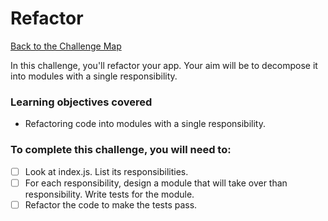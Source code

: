 # Refactor

[Back to the Challenge Map](00_challenge_track.md)

In this challenge, you'll refactor your app.  Your aim will be to decompose it into modules with a single responsibility.

### Learning objectives covered

- Refactoring code into modules with a single responsibility.

### To complete this challenge, you will need to:

- [ ] Look at index.js.  List its responsibilities.
- [ ] For each responsibility, design a module that will take over than responsibility.  Write tests for the module.
- [ ] Refactor the code to make the tests pass.
